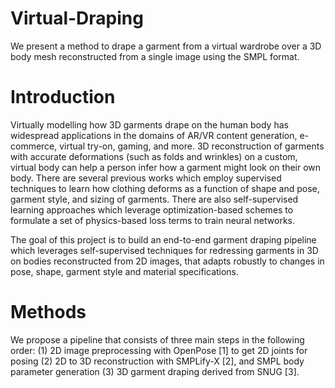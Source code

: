 # Virtual-Draping
We present a method to drape a garment from a virtual wardrobe over a 3D body mesh reconstructed from a single image using the SMPL format.

# Introduction
Virtually modelling how 3D garments drape on the human body has widespread applications in the
domains of AR/VR content generation, e-commerce, virtual try-on, gaming, and more.
3D reconstruction of garments with accurate deformations (such as folds and wrinkles) on a custom,
virtual body can help a person infer how a garment might look on their own body. There are several
previous works which employ supervised techniques to learn how clothing deforms as a function of
shape and pose, garment style, and sizing of garments. There are also self-supervised learning
approaches which leverage optimization-based schemes to formulate a set of physics-based loss terms
to train neural networks. 

The goal of this project is to build an end-to-end garment draping pipeline which leverages
self-supervised techniques for redressing garments in 3D on bodies reconstructed from 2D images,
that adapts robustly to changes in pose, shape, garment style and material specifications.

# Methods
We propose a pipeline that consists of three main steps in the following order:
(1) 2D image preprocessing with OpenPose [1] to get 2D joints for posing
(2) 2D to 3D reconstruction with SMPLify-X [2], and SMPL body parameter generation
(3) 3D garment draping derived from SNUG [3].
